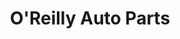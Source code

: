 ---
title: "O'Reilly Auto Parts"
url: /phoenix/oreilly-auto-parts-west-mcdowell-road/
shop: car parts
---